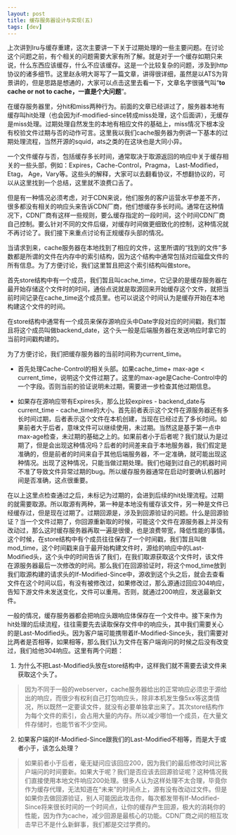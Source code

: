 ```yaml
---
layout: post
title: 缓存服务器设计与实现(五) 
tags: [dev]
---
```


上次讲到lru与缓存重建，这次主要讲一下关于过期处理的一些主要问题。在讨论这个问题之前，有个相关的问题需要大家有所了解。就是对于一个缓存如期只来说，什么东西应该缓存，什么不应该缓存。这是一个比较复杂的问题，涉及到http协议的诸多细节。这里赵永明大哥写了一篇文章，讲得很详细，虽然是以ATS为背景讲的，但是思路是想通的，大家可以点击这里去看一下，文章名字很骚气叫“**to cache or not to cache，一直是个大问题**”。

在缓存服务器里，分hit和miss两种行为。前面的文章已经讲过了，服务器本地有缓存叫hit处理（也会因为if-modified-since转成miss处理，这个后面讲），无缓存是miss处理。过期处理自然发生的本地有相应文件的基础上，miss情况下根本没有校验文件过期与否的动作可言。这里我以我们cache服务器为例讲一下基本的过期处理流程，当然开源的squid，ats之类的在这块也是大同小异。

一个文件缓存与否，包括缓存多长时间，通常取决于取源返回的响应中关于缓存相关的一些头部，例如：Expires，Cache-Control，Pragma， Last-Modified，Etag， Age，Vary等。这些头的解释，大家可以去翻看协议，不想翻协议的，可以从这里找到一个总结，这里就不浪费口舌了。

但是有一种情况必须考虑，对于CDN来说，他们服务的客户运营水平参差不齐，很多都没有相关的响应头来告诉CDN厂商，他们想缓存多长时间。通常在这种情况下，CDN厂商有这样一些规则，要么缓存指定的一段时间，这个时间CDN厂商自己控制。要么针对不同的文件后缀，对缓存时间做更细致化的控制，这种情况就不再讨论了。我们接下来重点讨论有正规缓存头部的情况。

当请求到来，cache服务器在本地找到了相应的文件，这里所谓的“找到的文件”多数都是所谓的文件在内存中的索引结构，因为这个结构中通常包括对应磁盘文件的所有信息。为了方便讨论，我们这里暂且把这个索引结构叫做store。

首先store结构中有一个成员，我们暂且叫cache_time，它记录的是缓存服务器在最开始存储这个文件时的时间，通俗点说就是取源回来开始缓存这个文件，就把当前时间记录在cache_time这个成员里。也可以说这个时间认为是缓存开始在本地构建这个文件的时间。

在store结构中通常有一个成员来保存源响应头中Date字段对应的时间戳，我们暂且将这个成员叫做backend_date，这个头一般是后端服务器在发送响应时拿它的当前时间戳构建的。

为了方便讨论，我们把缓存服务器的当前时间称为current_time。

- 首先处理Cache-Control的相关头部。如果cache_time+ max-age < current_time，说明这个文件过期了。这里的max-age是Cache-Control中的一个字段。否则当前的验证说明未过期，需要进一步检查其他过期信息。

- 如果存在源响应带有Expires头，那么比较expires - backend_date与current_time - cache_time的大小。首先前者表示这个文件在源服务器还有多长时间过期，后者表示这个文件在本机创建，当现在已经过去了多长时间。如果前者大于后者，意味文件可以继续使用，未过期。当然这是基于第一点中max-age检查，未过期的基础之上的。如果前者小于后者呢？我们就认为是过期了，但是会出现这种情况吗？后者的时间差来自于本地服务器，我们假定是准确的，但是前者的时间来自于其他后端服务器，不一定准确，就可能出现这种情况。出现了这种情况，只能当做过期处理。我们也碰到过自己的机器时间不准了导致文件异常过期的bug。所以缓存服务器通常在启动时要确认机器时间是否准确，这点很重要。

在以上这里点检查通过之后，未标记为过期的，会进到后续的hit处理流程。过期的就需要取源。所以取源有两种，第一种是本地没有缓存该文件，另一种是文件已经缓存过，但是现在过期了。过期回源是，涉及到回源验证的问题。什么是回源验证？当一个文件过期了，你回源重新取的时候，可能这个文件在源服务器上并没有改动过，那么这时缓存服务器再取一遍是很傻，也是浪费带宽，降低性能的事情。这个时候，在store结构中有个成员往往保存了一个时间戳，我们暂且叫做mod_time，这个时间戳来自于最开始构建文件时，源给的响应中的Last-Modified头，这个头中的时间告诉了我们，在我们取源获取这个文件时，该文件在源服务器最后一次修改的时间。那么我们在回源验证时，将这个mod_time放到我们取源构建的请求头的If-Modified-Since中，源收到这个头之后，就会去查看文件在这个时间以后，有没有被修改过，如果修改过，那么源通过回应304响应，告知下游文件未发送变化，文件可以重用。否则，就通过200响应，发送最新文件。

一般的情况，缓存服务器都会把响应头跟响应体保存在一个文件中。接下来作为hit处理的后续流程，往往需要先去读取保存文件中的响应头，其中我们需要关心的是Last-Modified头。因为客户端可能携带着If-Modified-Since头，我们需要对比两者是否相等，如果相等，那么我们认为文件在客户端询问的时候之后没有改变过，我们给他304响应。这里有两个问题：

1. 为什么不把Last-Modified头放在store结构中，这样我们就不需要去读文件来获取这个头了。

>因为不同于一般的webserver，cache服务器给出的正常响应必须忠于源给出的响应，而很少有权利自己打包响应头，除非本机发生像5xx等这类情况，所以既然一定要读文件，就没有必要单独拿出来了。其次store结构作为每个文件的索引，会占用大量的内存。所以减少哪怕一个成员，在大量文件存储时，也能节省不少空间。

2. 如果客户端的If-Modified-Since跟我们的Last-Modified不相等，而是大于或者小于，该怎么处理？

>如果前者小于后者，毫无疑问应该回应200，因为我们的最后修改时间比客户端问的时间要新。如果大于呢？我们是否应该去回源验证呢？这种情况我们直接使用本地文件响应200处理。很多人认为这样处理不太合理，毕竟你作为缓存代理，无法知道在“未来”的时间点上，源有没有改动过文件。但是如果你去做回源验证，别人可能因此攻击你，每次都发带有If-Modified-Since将来很长时间的一个时间点，让你的缓存产生回源，极大的消耗你的性能，因为作为cache，减少回源是最核心的功能。CDN厂商之间的相互攻击早已不是什么新鲜事，我们都是交过学费的。

